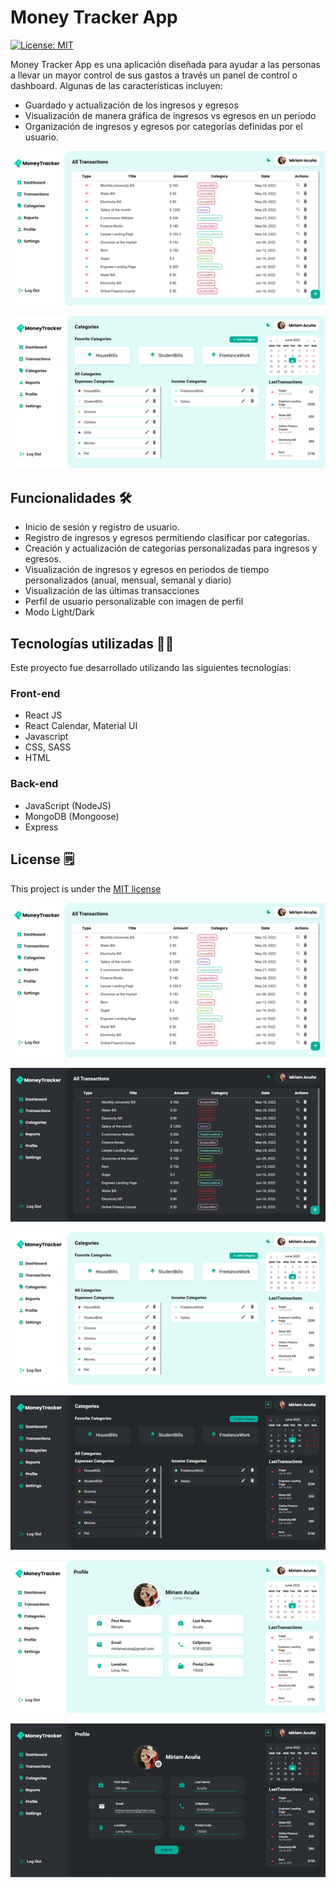 # Money Tracker App
[![License: MIT](https://img.shields.io/badge/License-MIT-green.svg)](https://github.com/miriacode/money-tracker/blob/main/LICENSE)

Money Tracker App es una aplicación diseñada para ayudar a las personas a llevar un mayor control de sus gastos a través un panel de control o dashboard. Algunas de las características incluyen:

- Guardado y actualización de los ingresos y egresos
- Visualización de manera gráfica de ingresos vs egresos en un período
- Organización de ingresos y egresos por categorías definidas por el usuario.

![banner](https://raw.githubusercontent.com/miriacode/money-tracker/main/project-images/allTransactions-light.png)

![banner](https://raw.githubusercontent.com/miriacode/money-tracker/main/project-images/categories-light.png)


## Funcionalidades 🛠
- Inicio de sesión y registro de usuario.
- Registro de ingresos y egresos permitiendo clasificar por categorías.
- Creación y actualización de categorías personalizadas para ingresos y egresos.
- Visualización de ingresos y egresos en periodos de tiempo personalizados (anual, mensual, semanal y diario)
- Visualización de las últimas transacciones
- Perfil de usuario personalizable con imagen de perfil
- Modo Light/Dark

## Tecnologías utilizadas 👩‍💻
Este proyecto fue desarrollado utilizando las siguientes tecnologías:
### Front-end
- React JS
- React Calendar, Material UI
- Javascript
- CSS, SASS
- HTML

### Back-end
- JavaScript (NodeJS)
- MongoDB (Mongoose)
- Express

## License 🗒
This project is under the [MIT license](https://github.com/miriacode/money-tracker/blob/main/LICENSE)


![banner](https://raw.githubusercontent.com/miriacode/money-tracker/main/project-images/allTransactions-light.png)

![banner](https://raw.githubusercontent.com/miriacode/money-tracker/main/project-images/allTransactions-dark.png)

![banner](https://raw.githubusercontent.com/miriacode/money-tracker/main/project-images/categories-light.png)

![banner](https://raw.githubusercontent.com/miriacode/money-tracker/main/project-images/categories-dark.png)

![banner](https://raw.githubusercontent.com/miriacode/money-tracker/main/project-images/profile-light.png)

![banner](https://raw.githubusercontent.com/miriacode/money-tracker/main/project-images/updateProfile-dark.png)